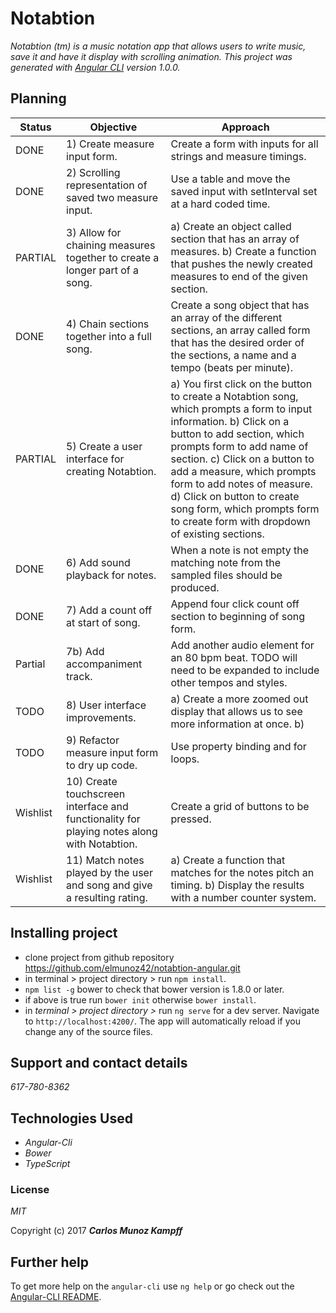 # Notabtion

_Notabtion (tm) is a music notation app that allows users to write music, save it and have it display with scrolling animation. This project was generated with [Angular CLI](https://github.com/angular/angular-cli) version 1.0.0._

## Planning

|Status| Objective | Approach |
|------|-----------|----------|
|DONE | 1) Create measure input form. | Create a form with inputs for all strings and measure timings. |
|DONE | 2) Scrolling representation of saved two measure input. | Use a table and move the saved input with setInterval set at a hard coded time. |
|PARTIAL | 3) Allow for chaining measures together to create a longer part of a song.| a) Create an object called section that has an array of measures. b) Create a function that pushes the newly created measures to end of the given section. |
|DONE | 4) Chain sections together into a full song. | Create a song object that has an array of the different sections, an array called form that has the desired order of the sections, a name and a tempo (beats per minute). |
|PARTIAL | 5) Create a user interface for creating Notabtion. | a) You first click on the button to create a Notabtion song, which prompts a form to input information. b) Click on a button to add section, which prompts form to add name of section. c) Click on a button to add a measure, which prompts form to add notes of measure. d) Click on button to create song form, which prompts form to create form with dropdown of existing sections. |
|DONE | 6) Add sound playback for notes. | When a note is not empty the matching note from the sampled files should be produced. |
|DONE | 7) Add a count off at start of song. | Append four click count off section to beginning of song form.|
|Partial| 7b) Add accompaniment track. | Add another audio element for an 80 bpm beat. TODO will need to be expanded to include other tempos and styles.|
|TODO | 8) User interface improvements. | a) Create a more zoomed out display that allows us to see more information at once. b)
|TODO | 9) Refactor measure input form to dry up code. | Use property binding and for loops. |
|Wishlist | 10) Create touchscreen interface and functionality for playing notes along with Notabtion. | Create a grid of buttons to be pressed. |
|Wishlist | 11) Match notes played by the user and song and give a resulting rating. | a) Create a function that matches for the notes pitch an timing. b) Display the results with a number counter system. |

## Installing project

* clone project from github repository https://github.com/elmunoz42/notabtion-angular.git
* in terminal  > project directory > run `npm install`.
* `npm list -g` bower to check that bower version is 1.8.0 or later.
* if above is true run `bower init` otherwise `bower install`.
* in _terminal  > project directory >_ run `ng serve` for a dev server. Navigate to `http://localhost:4200/`. The app will automatically reload if you change any of the source files.

## Support and contact details

_617-780-8362_

## Technologies Used

* _Angular-Cli_
* _Bower_
* _TypeScript_

### License

*MIT*

Copyright (c) 2017 **_Carlos Munoz Kampff_**

## Further help

To get more help on the `angular-cli` use `ng help` or go check out the [Angular-CLI README](https://github.com/angular/angular-cli/blob/master/README.md).

